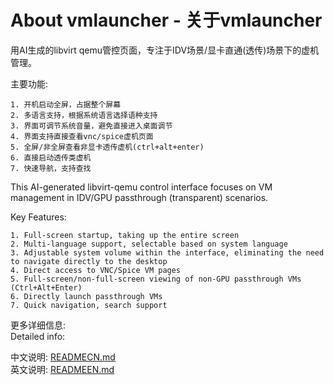# About vmlauncher - 关于vmlauncher
用AI生成的libvirt qemu管控页面，专注于IDV场景/显卡直通(透传)场景下的虚机管理。   

主要功能:    

```
1. 开机启动全屏，占据整个屏幕
2. 多语言支持，根据系统语言选择语种支持
3. 界面可调节系统音量，避免直接进入桌面调节
4. 界面支持直接查看vnc/spice虚机页面
5. 全屏/非全屏查看非显卡透传虚机(ctrl+alt+enter)
6. 直接启动透传类虚机
7. 快速导航，支持查找
```


This AI-generated libvirt-qemu control interface focuses on VM management in IDV/GPU passthrough (transparent) scenarios.

Key Features:

```
1. Full-screen startup, taking up the entire screen
2. Multi-language support, selectable based on system language
3. Adjustable system volume within the interface, eliminating the need to navigate directly to the desktop
4. Direct access to VNC/Spice VM pages
5. Full-screen/non-full-screen viewing of non-GPU passthrough VMs (Ctrl+Alt+Enter)
6. Directly launch passthrough VMs
7. Quick navigation, search support
```

更多详细信息:    
Detailed info:   

中文说明: [READMECN.md](READMEEN.md)      
英文说明: [READMEEN.md](READMEEN.md)     
